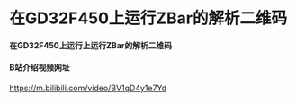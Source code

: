 # 在GD32F450上运行ZBar的解析二维码

#### 在GD32F450上运行上运行ZBar的解析二维码

#### B站介绍视频网址
https://m.bilibili.com/video/BV1qD4y1e7Yd

